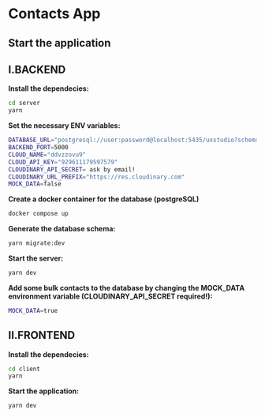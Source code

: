 # **Contacts App**

## Start the application

## I.BACKEND

**Install the dependecies:**

```sh
cd server
yarn
```

**Set the necessary ENV variables:**

```sh
DATABASE_URL="postgresql://user:password@localhost:5435/uxstudio?schema=public"
BACKEND_PORT=5000
CLOUD_NAME="ddvzzovu9"
CLOUD_API_KEY="929611179597579"
CLOUDINARY_API_SECRET= ask by email!
CLOUDINARY_URL_PREFIX="https://res.cloudinary.com"
MOCK_DATA=false
```

**Create a docker container for the database (postgreSQL)**

```sh
docker compose up
```

**Generate the database schema:**

```sh
yarn migrate:dev
```

**Start the server:**

```sh
yarn dev
```

**Add some bulk contacts to the database by changing the MOCK_DATA environment variable (CLOUDINARY_API_SECRET required!):**

```sh
MOCK_DATA=true
```

## II.FRONTEND

**Install the dependecies:**

```sh
cd client
yarn
```

**Start the application:**

```sh
yarn dev
```
